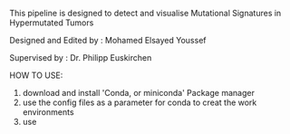 This pipeline is designed to detect and visualise Mutational Signatures in Hypermutated Tumors

Designed and Edited by : Mohamed Elsayed Youssef

Supervised by : Dr. Philipp Euskirchen

HOW TO USE:
1. download and install 'Conda, or miniconda' Package manager
2. use the config files as a parameter for conda to creat the work environments 
3. use 